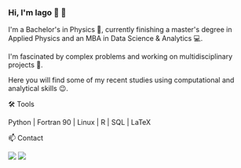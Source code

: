 ### Hi, I'm Iago 👋 🧑‍

I'm a Bachelor's in Physics 🔭, currently finishing a master's degree in Applied Physics and an MBA in Data Science & Analytics 💻.

I'm fascinated by complex problems and working on multidisciplinary projects 👯. 

Here you will find some of my recent studies using computational and analytical skills 😉. 

🛠️ Tools

Python | Fortran 90 | Linux | R | SQL | LaTeX

📫 Contact

<div>
<a href = "mailto:iagobarros42@gmail.com "><img src="https://img.shields.io/badge/Gmail-D14836?style=for-the-badge&logo=gmail&logoColor=white" target="_blank"></a>
<a href="https://www.linkedin.com/in/iago-barros-ba0ba614b/" target="_blank"><img src="https://img.shields.io/badge/-LinkedIn-%230077B5?style=for-the-badge&logo=linkedin&logoColor=white" target="_blank"></a>   
</div>
